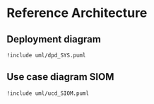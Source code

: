 # Reference Architecture

## Deployment diagram
```plantuml
!include uml/dpd_SYS.puml
```

## Use case diagram SIOM 
```plantuml
!include uml/ucd_SIOM.puml
```
